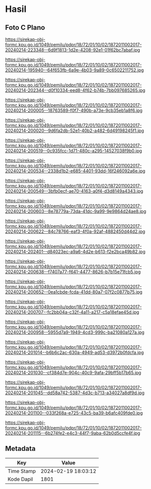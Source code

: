 # Hasil

## Foto C Plano

https://sirekap-obj-formc.kpu.go.id/1049/pemilu/pdpr/18/72/01/10/02/1872011002017-20240214-223348--6d9f1813-1d2e-4208-92e1-01f62bc7abaf.jpg

https://sirekap-obj-formc.kpu.go.id/1049/pemilu/pdpr/18/72/01/10/02/1872011002017-20240214-195940--64f653fb-6a9e-4b03-9a89-0c6502211752.jpg

https://sirekap-obj-formc.kpu.go.id/1049/pemilu/pdpr/18/72/01/10/02/1872011002017-20240214-202344--d0f10334-eed8-4f62-b74b-7bb097685265.jpg

https://sirekap-obj-formc.kpu.go.id/1049/pemilu/pdpr/18/72/01/10/02/1872011002017-20240214-200005--18763589-f0f7-490b-a73e-9cb35eb1a8f6.jpg

https://sirekap-obj-formc.kpu.go.id/1049/pemilu/pdpr/18/72/01/10/02/1872011002017-20240214-200020--9d6fa2db-52e1-40b2-a482-6d49198245f1.jpg

https://sirekap-obj-formc.kpu.go.id/1049/pemilu/pdpr/18/72/01/10/02/1872011002017-20240214-200519--0c935fcc-1d71-480c-a295-14527038f9b0.jpg

https://sirekap-obj-formc.kpu.go.id/1049/pemilu/pdpr/18/72/01/10/02/1872011002017-20240214-200534--2338d1b2-e685-4401-93dd-16f246092a6e.jpg

https://sirekap-obj-formc.kpu.go.id/1049/pemilu/pdpr/18/72/01/10/02/1872011002017-20240214-200549--3bfb0ecf-ae70-4163-a0f4-d3d8149a4343.jpg

https://sirekap-obj-formc.kpu.go.id/1049/pemilu/pdpr/18/72/01/10/02/1872011002017-20240214-200603--8e78779a-73da-41dc-9a99-9e9864d24ae8.jpg

https://sirekap-obj-formc.kpu.go.id/1049/pemilu/pdpr/18/72/01/10/02/1872011002017-20240214-200622--84c78766-eaf3-4f0a-92af-4882450d44d2.jpg

https://sirekap-obj-formc.kpu.go.id/1049/pemilu/pdpr/18/72/01/10/02/1872011002017-20240214-202401--d84023ec-a9a6-4d2e-b613-f2e2bca49b82.jpg

https://sirekap-obj-formc.kpu.go.id/1049/pemilu/pdpr/18/72/01/10/02/1872011002017-20240214-200638--f7407a77-f641-4477-8626-b7b15e71fcb5.jpg

https://sirekap-obj-formc.kpu.go.id/1049/pemilu/pdpr/18/72/01/10/02/1872011002017-20240214-200652--0ea1cbde-fcda-41dd-80a7-07f2c0877b75.jpg

https://sirekap-obj-formc.kpu.go.id/1049/pemilu/pdpr/18/72/01/10/02/1872011002017-20240214-200707--fc2bb04a-c32f-4a11-a217-c5a18efae45d.jpg

https://sirekap-obj-formc.kpu.go.id/1049/pemilu/pdpr/18/72/01/10/02/1872011002017-20240214-200958--5955d7a9-1949-4cd3-999c-ba21080a127a.jpg

https://sirekap-obj-formc.kpu.go.id/1049/pemilu/pdpr/18/72/01/10/02/1872011002017-20240214-201014--b6b6c2ac-630a-4949-ad53-d3972b0fdcfa.jpg

https://sirekap-obj-formc.kpu.go.id/1049/pemilu/pdpr/18/72/01/10/02/1872011002017-20240214-201030--cf384d7e-904c-40c9-9afa-29bff5b17b65.jpg

https://sirekap-obj-formc.kpu.go.id/1049/pemilu/pdpr/18/72/01/10/02/1872011002017-20240214-201045--dd58a742-5387-4d3c-b713-a34027a8df9d.jpg

https://sirekap-obj-formc.kpu.go.id/1049/pemilu/pdpr/18/72/01/10/02/1872011002017-20240214-201100--033f268a-e725-43c5-ba39-b6afc409fde0.jpg

https://sirekap-obj-formc.kpu.go.id/1049/pemilu/pdpr/18/72/01/10/02/1872011002017-20240214-201115--6b274fe2-e4c3-44f7-9aba-62b0d5ccfe4f.jpg


## Metadata

| Key        | Value               |
| ---------- | ------------------- |
| Time Stamp | 2024-02-19 18:03:12 |
| Kode Dapil | 1801                |



